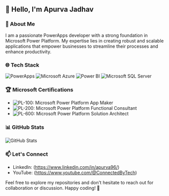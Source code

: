 ## 👋 Hello, I'm Apurva Jadhav

### 🚀 About Me

I am a passionate PowerApps developer with a strong foundation in Microsoft Power Platform. My expertise lies in creating robust and scalable applications that empower businesses to streamline their processes and enhance productivity.

### 🌐 Tech Stack

![PowerApps](https://img.shields.io/badge/PowerApps-3498db?style=for-the-badge&logo=microsoft-powerapps&logoColor=white)
![Microsoft Azure](https://img.shields.io/badge/Microsoft%20Azure-0089D6?style=for-the-badge&logo=microsoft-azure&logoColor=white)
![Power BI](https://img.shields.io/badge/Office%20365-EA4335?style=for-the-badge&logo=microsoft-office&logoColor=white)
![Microsoft SQL Server](https://img.shields.io/badge/Microsoft%20SQL%20Server-CC2927?style=for-the-badge&logo=microsoft-sql-server&logoColor=white)

### 🏆 Microsoft Certifications

- ![PL-100: Microsoft Power Platform App Maker](https://img.shields.io/badge/PL--100-5c2d91?style=for-the-badge&logo=microsoft&logoColor=white)
- ![PL-200: Microsoft Power Platform Functional Consultant](https://img.shields.io/badge/PL--200-5c2d91?style=for-the-badge&logo=microsoft&logoColor=white)
- ![PL-600: Microsoft Power Platform Solution Architect](https://img.shields.io/badge/PL--600-5c2d91?style=for-the-badge&logo=microsoft&logoColor=white)

### 📊 GitHub Stats

![GitHub Stats](https://github-readme-stats.vercel.app/api?username=YourGitHubUsername&show_icons=true&count_private=true&hide=issues&theme=radical)

### 📫 Let's Connect

- LinkedIn: (https://www.linkedin.com/in/apurva96/)
- YouTube: (https://www.youtube.com/@ConnectedByTech)

Feel free to explore my repositories and don't hesitate to reach out for collaboration or discussion. Happy coding! 🚀

